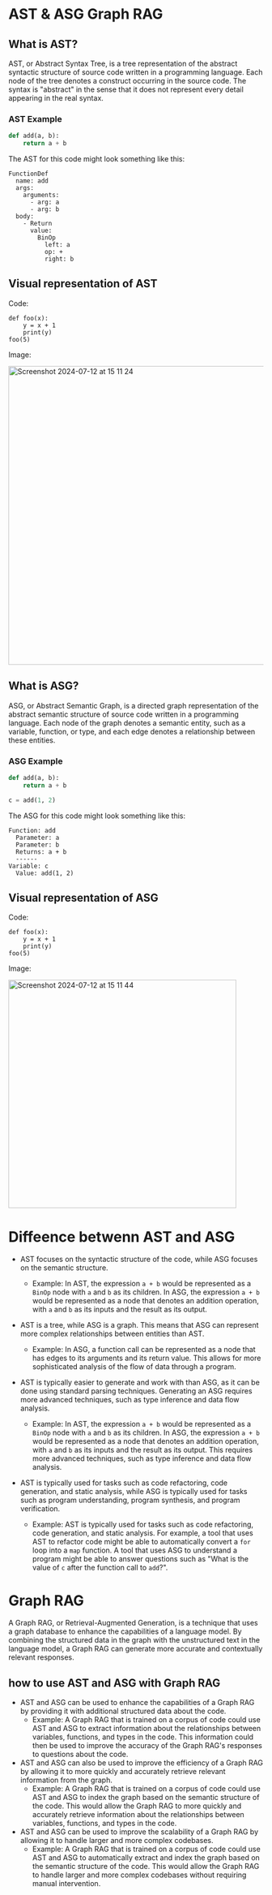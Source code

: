 # AST & ASG Graph RAG

## What is AST?
AST, or Abstract Syntax Tree, is a tree representation of the abstract syntactic structure of source code written in a programming language. Each node of the tree denotes a construct occurring in the source code. The syntax is "abstract" in the sense that it does not represent every detail appearing in the real syntax.

### AST Example
```python
def add(a, b):
    return a + b
```
The AST for this code might look something like this:
```
FunctionDef
  name: add
  args:
    arguments:
      - arg: a
      - arg: b
  body:
    - Return
      value:
        BinOp
          left: a
          op: +
          right: b
```

## Visual representation of AST

Code:
```
def foo(x):
    y = x + 1
    print(y)
foo(5)
```

Image:

<img width="589" alt="Screenshot 2024-07-12 at 15 11 24" src="https://github.com/user-attachments/assets/5f750bfa-c95a-4bb4-bb45-cbabdf3de52a">

## What is ASG?
ASG, or Abstract Semantic Graph, is a directed graph representation of the abstract semantic structure of source code written in a programming language. Each node of the graph denotes a semantic entity, such as a variable, function, or type, and each edge denotes a relationship between these entities.

### ASG Example
```python
def add(a, b):
    return a + b

c = add(1, 2)

```
The ASG for this code might look something like this:
```
Function: add
  Parameter: a
  Parameter: b
  Returns: a + b
  ------
Variable: c
  Value: add(1, 2)
```

## Visual representation of ASG
Code:
```
def foo(x):
    y = x + 1
    print(y)
foo(5)
```
Image:

<img width="450" alt="Screenshot 2024-07-12 at 15 11 44" src="https://github.com/user-attachments/assets/f67db061-7fc3-44af-9094-81862dbbd875">



# Diffeence betwenn AST and ASG
- AST focuses on the syntactic structure of the code, while ASG focuses on the semantic structure.
    - Example: In AST, the expression `a + b` would be represented as a `BinOp` node with `a` and `b` as its children. In ASG, the expression `a + b` would be represented as a node that denotes an addition operation, with `a` and `b` as its inputs and the result as its output.

- AST is a tree, while ASG is a graph. This means that ASG can represent more complex relationships between entities than AST.
    - Example: In ASG, a function call can be represented as a node that has edges to its arguments and its return value. This allows for more sophisticated analysis of the flow of data through a program.
- AST is typically easier to generate and work with than ASG, as it can be done using standard parsing techniques. Generating an ASG requires more advanced techniques, such as type inference and data flow analysis.
    - Example: In AST, the expression `a + b` would be represented as a `BinOp` node with `a` and `b` as its children. In ASG, the expression `a + b` would be represented as a node that denotes an addition operation, with `a` and `b` as its inputs and the result as its output. This requires more advanced techniques, such as type inference and data flow analysis.
- AST is typically used for tasks such as code refactoring, code generation, and static analysis, while ASG is typically used for tasks such as program understanding, program synthesis, and program verification.
    - Example: AST is typically used for tasks such as code refactoring, code generation, and static analysis. For example, a tool that uses AST to refactor code might be able to automatically convert a `for` loop into a `map` function. A tool that uses ASG to understand a program might be able to answer questions such as "What is the value of `c` after the function call to `add`?".

# Graph RAG
A Graph RAG, or Retrieval-Augmented Generation, is a technique that uses a graph database to enhance the capabilities of a language model. By combining the structured data in the graph with the unstructured text in the language model, a Graph RAG can generate more accurate and contextually relevant responses.

## how to use AST and ASG with Graph RAG
- AST and ASG can be used to enhance the capabilities of a Graph RAG by providing it with additional structured data about the code.
    - Example: A Graph RAG that is trained on a corpus of code could use AST and ASG to extract information about the relationships between variables, functions, and types in the code. This information could then be used to improve the accuracy of the Graph RAG's responses to questions about the code.
- AST and ASG can also be used to improve the efficiency of a Graph RAG by allowing it to more quickly and accurately retrieve relevant information from the graph.
    - Example: A Graph RAG that is trained on a corpus of code could use AST and ASG to index the graph based on the semantic structure of the code. This would allow the Graph RAG to more quickly and accurately retrieve information about the relationships between variables, functions, and types in the code.
- AST and ASG can be used to improve the scalability of a Graph RAG by allowing it to handle larger and more complex codebases.
    - Example: A Graph RAG that is trained on a corpus of code could use AST and ASG to automatically 
extract and index the graph based on the semantic structure of the code. This would allow the Graph RAG to handle larger and more complex codebases without requiring manual intervention.



